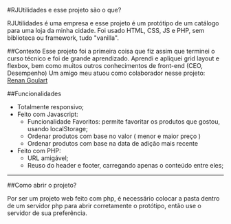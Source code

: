 #RJUtilidades e esse projeto são o que?

RJUtilidades é uma empresa e esse projeto é um protótipo de um catálogo para uma loja da minha cidade.
Foi usado HTML, CSS, JS e PHP, sem biblioteca ou framework, tudo "vanilla".

##Contexto
Esse projeto foi a primeira coisa que fiz assim que terminei o curso técnico e foi de grande aprendizado.
Aprendi e apliquei grid layout e flexbox, bem como muitos outros conhecimentos de front-end (CEO, Desempenho)
Um amigo meu atuou como colaborador nesse projeto: [Renan Goulart](https://github.com/RenanGoulart)

##Funcionalidades
* Totalmente responsivo;
* Feito com Javascript:
  * Funcionalidade Favoritos: permite favoritar os produtos que gostou, usando localStorage;
  * Ordenar produtos com base no valor ( menor e maior preço )
  * Ordenar produtos com base na data de adição mais recente
* Feito com PHP:
   * URL amigável;
   * Reuso do header e footer, carregando apenas o conteúdo entre eles;
   
---
##Como abrir o projeto?

Por ser um projeto web feito com php, é necessário colocar a pasta dentro de um servidor php para abrir corretamente o protótipo, então use o servidor de sua preferência. 
